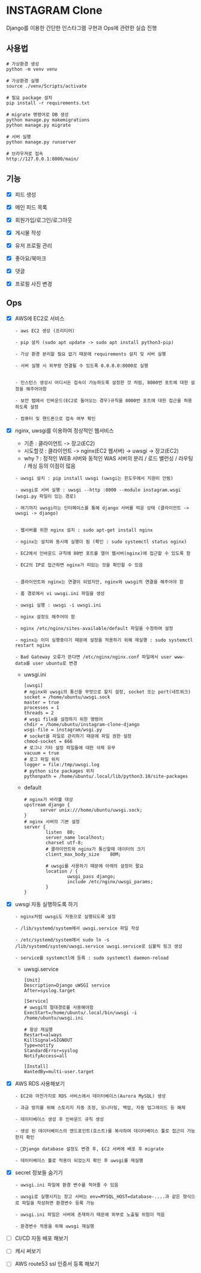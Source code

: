 # INSTAGRAM Clone

Django를 이용한 간단한 인스타그램 구현과 Ops에 관련한 실습 진행

## 사용법
```
# 가상환경 생성 
python -m venv venv

# 가상환경 실행
source ./venv/Scripts/activate

# 필요 package 설치
pip install -r requirements.txt

# migrate 명령어로 DB 생성
python manage.py makemigrations
python manage.py migrate

# 서버 실행
python manage.py runserver

# 브라우져로 접속
http://127.0.0.1:8000/main/
```

## 기능


- [x] 피드 생성

- [x] 메인 피드 목록

- [x] 회원가입/로그인/로그아웃

- [x] 게시물 작성

- [x] 유저 프로필 관리

- [x] 좋아요/북마크

- [x] 댓글

- [x] 프로필 사진 변경

## Ops

- [x] AWS에 EC2로 서비스

  ```
  - aws EC2 생성 (프리티어)
  
  - pip 설치 (sudo apt update -> sudo apt install python3-pip)
  
  - 가상 환경 분리할 필요 없기 때문에 requirements 설치 및 서버 실행
  
  - 서버 실행 시 외부랑 연결될 수 있도록 0.0.0.0:8000로 실행


  - 인스턴스 생성시 어디서든 접속이 가능하도록 설정한 것 처럼, 8000번 포트에 대한 설정을 해주어야함
  
  - 보안 탭에서 인바운드(EC2로 들어오는 경우)규칙을 8000번 포트에 대한 접근을 허용하도록 설정
  
  - 컴퓨터 및 핸드폰으로 접속 여부 확인
  ```

- [x] nginx, uwsgi를 이용하여 정상적인 웹서비스
  - 기존 : 클라이언트 -> 장고(EC2)
  - 시도할것 : 클라이언트 -> nginx(EC2 웹서버) -> uwsgi -> 장고(EC2)
  - why ? : 정적인 WEB 서버와 동적인 WAS 서버의 분리 / 로드 밸런싱 / 라우팅 / 캐싱 등의 이점이 많음
  
  ```
  - uwsgi 설치 : pip install uwsgi (uwsgi는 윈도우에서 지원이 안됨)
  
  - uwsgi로 서버 실행 : uwsgi --http :8000 --module instagram.wsgi (wsgi.py 파일이 있는 경로)
  
  - 여기까지 uwsgi라는 인터페이스를 통해 django 서버를 띄운 상태 (클라이언트 -> uwsgi -> django)
  

  - 웹서버를 위한 nginx 설치 : sudo apt-get install nginx
  
  - nginx는 설치와 동시에 실행이 됨 (확인 : sudo systemctl status nginx)
  
  - EC2에서 인바운드 규칙에 80번 포트를 열어 웹서버(nginx)에 접근할 수 있도록 함
  
  - EC2의 IP로 접근하면 nginx가 떠있는 것을 확인할 수 있음


  - 클라이언트와 nginx는 연결이 되었지만, nginx와 uwsgi의 연결을 해주어야 함
  
  - 홈 경로에서 vi uwsgi.ini 파일을 생성
  
  - uwsgi 실행 : uwsgi -i uwsgi.ini
  
  - nginx 설정도 해주어야 함
  
  - nginx /etc/nginx/sites-available/default 파일을 수정하여 설정
  
  - nginx는 이미 실행중이기 때문에 설정을 적용하기 위해 재실행 : sudo systemctl restart nginx
  
  - Bad Gateway 오류가 뜬다면 /etc/nginx/nginx.conf 파일에서 user www-data를 user ubuntu로 변경
  ```

  - uwsgi.ini
    ```
    [uwsgi]
    # nginx와 uwsgi의 통신을 무엇으로 할지 설정, socket 또는 port(네트워크)
    socket = /home/ubuntu/uwsgi.sock
    master = true
    processes = 1
    threads = 2
    # wsgi file을 설정하기 위한 명령어
    chdir = /home/ubuntu/instagram-clone-django
    wsgi-file = instagram/wsgi.py
    # socket을 파일로 관리하기 때문에 파일 권한 설정
    chmod-socket = 666
    # 로그나 기타 설정 파일들에 대한 삭제 유무
    vacuum = true
    # 로그 파일 위치
    logger = file:/tmp/uwsgi.log
    # python site packages 위치
    pythonpath = /home/ubuntu/.local/lib/python3.10/site-packages
    ```

  - default
    ```
    # nginx가 바라볼 대상
    upstream django {
          server unix:///home/ubuntu/uwsgi.sock;
    }
    # nginx 서버의 기본 설정
    server {
            listen  80;
            server_name localhost;
            charset utf-8;
            # 클라이언트와 nginx가 통신할때 데이터의 크기
            client_max_body_size    80M;
    
            # uwsgi를 사용하기 때문에 아래의 설정이 팔요
            location / {
                    uwsgi_pass django;
                    include /etc/nginx/uwsgi_params;
            }
    }
    ```
    
- [x] uwsgi 자동 실행하도록 하기
  ```
  - nginx처럼 uwsgi도 자동으로 실행되도록 설정
  
  - /lib/systemd/system에서 uwsgi.service 파일 작성
  
  - /etc/systemd/system에서 sudo ln -s /lib/systemd/system/uwsgi.service uwsgi.service로 심볼릭 링크 생성

  - service를 systemctl에 등록 : sudo systemctl daemon-reload
  ```

  - uwsgi.service
    ```
    [Unit]
    Description=Django uWSGI service
    After=syslog.target
    
    [Service]
    # uwsgi의 절대경로를 사용해야함
    ExecStart=/home/ubuntu/.local/bin/uwsgi -i /home/ubuntu/uwsgi.ini

    # 항상 재실행
    Restart=always
    KillSignal=SIGNOUT
    Type=notify
    StandardError=syslog
    NotifyAccess=all
    
    [Install]
    WantedBy=multi-user.target
    ```
  
- [x] AWS RDS 사용해보기
  ```
  - EC2와 마찬가지로 RDS 서비스에서 데이터베이스(Aurora MySQL) 생성
  
  - 과금 방지를 위해 스토리지 자동 조정, 모니터링, 백업, 자동 업그레이드 등 해제
  
  - 데이터베이스 생성 후 인바운드 규칙 생성
  
  - 생성 된 데이터베이스의 엔드포인트(호스트)를 복사하여 데이터베이스 툴로 접근이 가능한지 확인

  - Django database 설정도 변경 후, EC2 서버에 배포 후 migrate

  - 데이터베이스 툴로 적용이 되었는지 확인 후 uwsgi를 재실행
  ```

- [x] secret 정보들 숨기기
  ```
  - uwsgi.ini 파일에 환경 변수를 적어줄 수 있음

  - uwsgi로 실행시키는 장고 서버는 env=MYSQL_HOST=database-....과 같은 형식으로 파일을 작성하면 환경변수 등록 가능

  - uwsgi.ini 파일은 서버에 존재하기 때문에 외부로 노출될 위험이 적음

  - 환경변수 적용을 위해 uwsgi 재실행
  ```
  
- [ ] CI/CD 자동 배포 해보기

- [ ] 캐시 써보기

- [ ] AWS route53 ssl 인증서 등록 해보기

